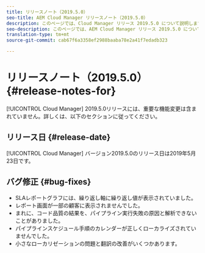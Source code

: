 ```yaml
---
title: リリースノート（2019.5.0）
seo-title: AEM Cloud Manager リリースノート（2019.5.0）
description: このページでは、Cloud Manager リリース 2019.5.0 について説明します。
seo-description: このページでは、AEM Cloud Manager リリース 2019.5.0 について説明します。
translation-type: tm+mt
source-git-commit: cab67f6a3358ef2988baaba78e2a41f7edadb323

---
```



# リリースノート（2019.5.0） {#release-notes-for}

[!UICONTROL Cloud Manager] 2019.5.0リリースには、重要な機能変更は含まれていません。詳しくは、以下のセクションに従ってください。

## リリース日 {#release-date}

[!UICONTROL Cloud Manager] バージョン2019.5.0のリリース日は2019年5月23日です。


## バグ修正 {#bug-fixes}

* SLAレポートグラフには、繰り返し軸に繰り返し値が表示されていました。
* レポート画面が一部の顧客に表示されませんでした。
* まれに、コード品質の結果を、パイプライン実行失敗の原因と解析できないことがありました。
* パイプラインスケジュール手順のカレンダーが正しくローカライズされていませんでした。
* 小さなローカリゼーションの問題と翻訳の改善がいくつかあります。